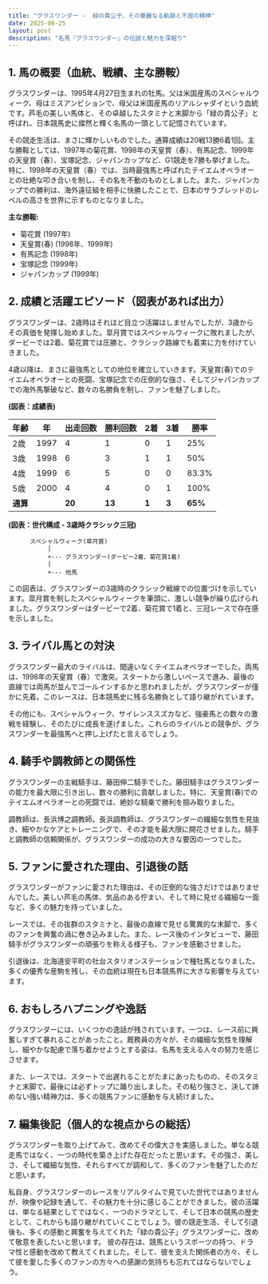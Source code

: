 ```yaml
---
title: "グラスワンダー -  緑の貴公子、その華麗なる軌跡と不屈の精神"
date: 2025-06-25
layout: post
description: "名馬『グラスワンダー』の伝説と魅力を深堀り"
---
```


## 1. 馬の概要（血統、戦績、主な勝鞍）

グラスワンダーは、1995年4月27日生まれの牡馬。父は米国産馬のスペシャルウィーク、母はミスアンビションで、母父は米国産馬のリアルシャダイという血統です。芦毛の美しい馬体と、その卓越したスタミナと末脚から「緑の貴公子」と呼ばれ、日本競馬史に燦然と輝く名馬の一頭として記憶されています。

その競走生活は、まさに輝かしいものでした。通算成績は20戦13勝6着1回。主な勝鞍としては、1997年の菊花賞、1998年の天皇賞（春）、有馬記念、1999年の天皇賞（春）、宝塚記念、ジャパンカップなど、G1競走を7勝も挙げました。 特に、1998年の天皇賞（春）では、当時最強馬と呼ばれたテイエムオペラオーとの壮絶な叩き合いを制し、その名を不動のものとしました。また、ジャパンカップでの勝利は、海外遠征組を相手に快勝したことで、日本のサラブレッドのレベルの高さを世界に示すものとなりました。

**主な勝鞍:**

* 菊花賞 (1997年)
* 天皇賞(春) (1998年、1999年)
* 有馬記念 (1998年)
* 宝塚記念 (1999年)
* ジャパンカップ (1999年)


## 2. 成績と活躍エピソード（図表があれば出力）

グラスワンダーは、2歳時はそれほど目立つ活躍はしませんでしたが、3歳からその真価を発揮し始めました。皐月賞ではスペシャルウィークに敗れましたが、ダービーでは2着、菊花賞では圧勝と、クラシック路線でも着実に力を付けていきました。

4歳以降は、まさに最強馬としての地位を確立していきます。天皇賞(春)でのテイエムオペラオーとの死闘、宝塚記念での圧倒的な強さ、そしてジャパンカップでの海外馬撃破など、数々の名勝負を制し、ファンを魅了しました。


**(図表：成績表)**

| 年齢 | 年 | 出走回数 | 勝利回数 | 2着 | 3着 | 勝率 |
|---|---|---|---|---|---|---|
| 2歳 | 1997 | 4 | 1 | 0 | 1 | 25% |
| 3歳 | 1998 | 6 | 3 | 1 | 1 | 50% |
| 4歳 | 1999 | 6 | 5 | 0 | 0 | 83.3% |
| 5歳 | 2000 | 4 | 4 | 0 | 1 | 100% |
| **通算** |  | **20** | **13** | **1** | **3** | **65%** |


**(図表：世代構成 - 3歳時クラシック三冠)**

```
      スペシャルウィーク(皐月賞)
           |
           +--- グラスワンダー(ダービー2着、菊花賞1着)
           |
           +--- 他馬
```

この図表は、グラスワンダーの3歳時のクラシック戦線での位置づけを示しています。皐月賞を制したスペシャルウィークを筆頭に、激しい競争が繰り広げられました。グラスワンダーはダービーで2着、菊花賞で1着と、三冠レースで存在感を示しました。


## 3. ライバル馬との対決

グラスワンダー最大のライバルは、間違いなくテイエムオペラオーでした。両馬は、1998年の天皇賞（春）で激突。スタートから激しいペースで進み、最後の直線では両馬が並んでゴールインするかと思われましたが、グラスワンダーが僅かに先着。このレースは、日本競馬史に残る名勝負として語り継がれています。

その他にも、スペシャルウィーク、サイレンススズカなど、強豪馬との数々の激戦を経験し、そのたびに成長を遂げました。これらのライバルとの競争が、グラスワンダーを最強馬へと押し上げたと言えるでしょう。


## 4. 騎手や調教師との関係性

グラスワンダーの主戦騎手は、藤田伸二騎手でした。藤田騎手はグラスワンダーの能力を最大限に引き出し、数々の勝利に貢献しました。特に、天皇賞(春)でのテイエムオペラオーとの死闘では、絶妙な騎乗で勝利を掴み取りました。

調教師は、長浜博之調教師。長浜調教師は、グラスワンダーの繊細な気性を見抜き、細やかなケアとトレーニングで、その才能を最大限に開花させました。騎手と調教師の信頼関係が、グラスワンダーの成功の大きな要因の一つでした。


## 5. ファンに愛された理由、引退後の話

グラスワンダーがファンに愛された理由は、その圧倒的な強さだけではありませんでした。美しい芦毛の馬体、気品のある佇まい、そして時に見せる繊細な一面など、多くの魅力を持っていました。

レースでは、その抜群のスタミナと、最後の直線で見せる驚異的な末脚で、多くのファンを興奮の渦に巻き込みました。また、レース後のインタビューで、藤田騎手がグラスワンダーの頑張りを称える様子も、ファンを感動させました。

引退後は、北海道安平町の社台スタリオンステーションで種牡馬となりました。多くの優秀な産駒を残し、その血統は現在も日本競馬界に大きな影響を与えています。


## 6. おもしろハプニングや逸話

グラスワンダーには、いくつかの逸話が残されています。一つは、レース前に興奮しすぎて暴れることがあったこと。厩務員の方々が、その繊細な気性を理解し、細やかな配慮で落ち着かせようとする姿は、名馬を支える人々の努力を感じさせます。

また、レースでは、スタートで出遅れることがたまにあったものの、そのスタミナと末脚で、最後には必ずトップに踊り出しました。その粘り強さと、決して諦めない強い精神力は、多くの競馬ファンに感動を与え続けました。


## 7. 編集後記（個人的な視点からの総括）

グラスワンダーを取り上げてみて、改めてその偉大さを実感しました。単なる競走馬ではなく、一つの時代を築き上げた存在だったと思います。その強さ、美しさ、そして繊細な気性、それらすべてが調和して、多くのファンを魅了したのだと思います。

私自身、グラスワンダーのレースをリアルタイムで見ていた世代ではありませんが、映像や記録を通して、その魅力を十分に感じることができました。彼の活躍は、単なる結果としてではなく、一つのドラマとして、そして日本の競馬の歴史として、これからも語り継がれていくことでしょう。彼の競走生活、そして引退後も、多くの感動と興奮を与えてくれた「緑の貴公子」グラスワンダーに、改めて敬意を表したいと思います。  彼の存在は、競馬というスポーツの持つ、ドラマ性と感動を改めて教えてくれました。そして、彼を支えた関係者の方々、そして彼を愛した多くのファンの方々への感謝の気持ちも忘れてはならないでしょう。
